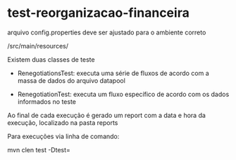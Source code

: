 # test-reorganizacao-financeira

arquivo config.properties deve ser ajustado para o ambiente correto

/src/main/resources/

Existem duas classes de teste

- RenegotiationsTest: executa uma série de fluxos de acordo com a massa de dados do arquivo datapool

- RenegotiationTest: executa um fluxo específico de acordo com os dados informados no teste

Ao final de cada execução é gerado um report com a data e hora da execução, localizado na pasta reports

Para execuções via linha de comando:

mvn clen test -Dtest=<nome-do-teste>